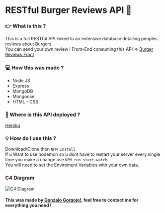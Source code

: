 # RESTful Burger Reviews API :hamburger:

### 👉 What is this ?

This is a full RESTful API linked to an extensive database detailing peoples reviews about Burgers.<br>
You can send your own review !
Front-End consuming this API => [Burger Reviews Front](https://gonzalogorgojo.github.io/BurgerProject_FrontEnd/)

### :computer: How this was made ?

- Node JS
- Express
- MongoDB
- Mongoose
- HTML - CSS

### :floppy_disk: Where is this API deployed ?

[Heroku](https://burgers-reviews.herokuapp.com/)

### :bulb: How do i use this ?

Download/Clone then `NPM Install`<br>
If u Want to use nodemon so u dont have to restart your server every single time you make a change use `NPM run start-watch`<br>
You will need to set the Enviroment Variables with your own data.

### C4 Diagram

![C4 Diagram](https://github.com/GonzaloGorgojo/BurguerProject_BackEnd-API/blob/master/public/img/c4.png "C4 Diagram")

#### This was made by [Gonzalo Gorgojo!](https://www.linkedin.com/in/gonzalogorgojo/), feel free to contact me for everything you need !
